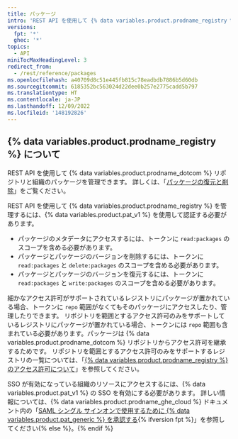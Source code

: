 ```yaml
---
title: パッケージ
intro: 'REST API を使用して {% data variables.product.prodname_registry %} を操作します。'
versions:
  fpt: '*'
  ghec: '*'
topics:
  - API
miniTocMaxHeadingLevel: 3
redirect_from:
  - /rest/reference/packages
ms.openlocfilehash: a40709d8c51e445fb815c78eadbdb7886b5d60db
ms.sourcegitcommit: 6185352bc563024d22dee0b257e2775cadd5b797
ms.translationtype: HT
ms.contentlocale: ja-JP
ms.lasthandoff: 12/09/2022
ms.locfileid: '148192826'
---
```

## {% data variables.product.prodname_registry %} について

REST API を使用して {% data variables.product.prodname_dotcom %} リポジトリと組織のパッケージを管理できます。 詳しくは、「[パッケージの復元と削除](/packages/learn-github-packages/deleting-and-restoring-a-package)」をご覧ください。

REST API を使用して {% data variables.product.prodname_registry %} を管理するには、{% data variables.product.pat_v1 %} を使用して認証する必要があります。
  - パッケージのメタデータにアクセスするには、トークンに `read:packages` のスコープを含める必要があります。
  - パッケージとパッケージのバージョンを削除するには、トークンに `read:packages` と `delete:packages` のスコープを含める必要があります。
  - パッケージとパッケージのバージョンを復元するには、トークンに `read:packages` と `write:packages` のスコープを含める必要があります。

細かなアクセス許可がサポートされているレジストリにパッケージが置かれている場合、トークンに `repo` 範囲がなくてもそのパッケージにアクセスしたり、管理したりできます。 リポジトリを範囲とするアクセス許可のみをサポートしているレジストリにパッケージが置かれている場合、トークンには `repo` 範囲も含まれている必要があります。パッケージは {% data variables.product.prodname_dotcom %} リポジトリからアクセス許可を継承するためです。 リポジトリを範囲とするアクセス許可のみをサポートするレジストリの一覧については、「[{% data variables.product.prodname_registry %} のアクセス許可について](/packages/learn-github-packages/about-permissions-for-github-packages#permissions-for-repository-scoped-packages)」を参照してください。

SSO が有効になっている組織のリソースにアクセスするには、{% data variables.product.pat_v1 %} の SSO を有効にする必要があります。 詳しい情報については、{% data variables.product.prodname_ghe_cloud %} ドキュメント内の「[SAML シングル サインオンで使用するために {% data variables.product.pat_generic %} を承認する](/github/authenticating-to-github/authorizing-a-personal-access-token-for-use-with-saml-single-sign-on){% ifversion fpt %}」を参照してください{% else %}。{% endif %}

